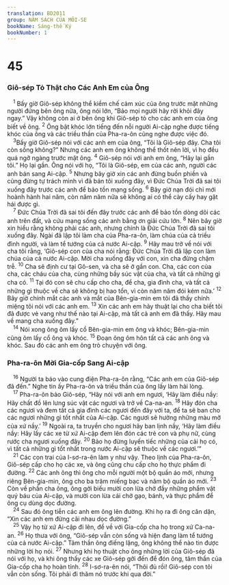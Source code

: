 ```yaml
---
translation: BD2011
group: NĂM SÁCH CỦA MÔI-SE
bookName: Sáng-thế Ký 
bookNumber: 1
---
```


<div class="title"><h1>45</h1><h3>Giô-sép Tỏ Thật cho Các Anh Em của Ông</h3></div>
<span class="verse sa_45_1"> <sup>1</sup> Bấy giờ Giô-sép không thể kiềm chế cảm xúc của ông trước mặt những người đứng bên ông nữa, ông nói lớn, “Bảo mọi người hãy rời khỏi đây ngay.” Vậy không còn ai ở bên ông khi Giô-sép tỏ cho các anh em của ông biết về ông. </span>
<span class="verse sa_45_2"><sup>2</sup> Ông bật khóc lớn tiếng đến nỗi người Ai-cập nghe được tiếng khóc của ông và các triều thần của Pha-ra-ôn cũng nghe được việc đó. <br/></span>
<span class="verse sa_45_3"> <sup>3</sup>Bấy giờ Giô-sép nói với các anh em của ông, “Tôi là Giô-sép đây. Cha tôi còn sống không?” Nhưng các anh em ông không thể thốt nên lời, vì họ đều quá ngỡ ngàng trước mặt ông. </span>
<span class="verse sa_45_4"><sup>4</sup> Giô-sép nói với anh em ông, “Hãy lại gần tôi.” Họ lại gần. Ông nói với họ, “Tôi là Giô-sép, em của các anh, người các anh bán sang Ai-cập. </span>
<span class="verse sa_45_5"><sup>5</sup> Nhưng bây giờ xin các anh đừng buồn phiền và cũng đừng tự trách mình vì đã bán tôi xuống đây, vì Ðức Chúa Trời đã sai tôi xuống đây trước các anh để bảo tồn mạng sống. </span>
<span class="verse sa_45_6"><sup>6</sup> Bây giờ nạn đói chỉ mới hoành hành hai năm, còn năm năm nữa sẽ không ai có thể cày cấy hay gặt hái được gì.<br/></span>
<span class="verse sa_45_7"> <sup>7</sup> Ðức Chúa Trời đã sai tôi đến đây trước các anh để bảo tồn dòng dõi các anh trên đất, và cứu mạng sống các anh bằng ơn giải cứu lớn. </span>
<span class="verse sa_45_8"><sup>8</sup> Nên bây giờ xin hiểu rằng không phải các anh, nhưng chính là Ðức Chúa Trời đã sai tôi xuống đây. Ngài đã lập tôi làm cha của Pha-ra-ôn, làm chúa của cả triều đình người, và làm tể tướng của cả nước Ai-cập. </span>
<span class="verse sa_45_9"><sup>9</sup> Hãy mau trở về nói với cha tôi rằng, ‘Giô-sép con của cha nói rằng: Ðức Chúa Trời đã lập con làm chúa của cả nước Ai-cập. Mời cha xuống đây với con, xin cha đừng chậm trễ. </span>
<span class="verse sa_45_10"><sup>10</sup> Cha sẽ định cư tại Gô-sen, và cha sẽ ở gần con. Cha, các con của cha, các cháu của cha, cùng những bầy súc vật của cha, và tất cả những gì cha có. </span>
<span class="verse sa_45_11"><sup>11</sup> Tại đó con sẽ chu cấp cho cha, để cha, gia đình cha, và tất cả những gì thuộc về cha sẽ không bị hao tổn, vì còn năm năm đói kém nữa.’ </span>
<span class="verse sa_45_12"><sup>12</sup> Bây giờ chính mắt các anh và mắt của Bên-gia-min em tôi đã thấy chính miệng tôi nói với các anh em. </span>
<span class="verse sa_45_13"><sup>13</sup> Xin các anh em hãy thuật lại cho cha biết tôi đã được vẻ vang như thế nào tại Ai-cập, mà tất cả anh em đã thấy. Hãy mau về mang cha xuống đây.”<br/></span>
<span class="verse sa_45_14"> <sup>14</sup> Nói xong ông ôm lấy cổ Bên-gia-min em ông và khóc; Bên-gia-min cũng ôm lấy cổ ông và khóc. </span>
<span class="verse sa_45_15"><sup>15</sup> Ðoạn ông ôm hôn tất cả các anh ông và khóc. Sau đó các anh em ông trò chuyện với ông.<br/></span>
<div class="title"><h3>Pha-ra-ôn Mời Gia-cốp Sang Ai-cập</h3></div>
<span class="verse sa_45_16"> <sup>16</sup> Người ta báo vào cung điện Pha-ra-ôn rằng, “Các anh em của Giô-sép đã đến.” Nghe tin ấy Pha-ra-ôn và triều thần của ông lấy làm hài lòng. <br/></span>
<span class="verse sa_45_17"> <sup>17</sup> Pha-ra-ôn bảo Giô-sép, “Hãy nói với anh em ngươi, ‘Hãy làm điều nầy: Hãy chất đồ lên lưng súc vật các ngươi và trở về Ca-na-an. </span>
<span class="verse sa_45_18"><sup>18</sup> Hãy đón cha các ngươi và đem tất cả gia đình các ngươi đến đây với ta, để ta sẽ ban cho các ngươi những gì tốt nhất của Ai-cập. Các ngươi sẽ hưởng những màu mỡ của xứ nầy.’ </span>
<span class="verse sa_45_19"><sup>19</sup> Ngoài ra, ta truyền cho ngươi hãy ban lịnh nầy, ‘Hãy làm điều nầy: Hãy lấy các xe từ xứ Ai-cập đem lên đón các trẻ con và phụ nữ, cùng rước cha ngươi xuống đây. </span>
<span class="verse sa_45_20"><sup>20</sup> Bảo họ đừng luyến tiếc những của cải họ có, vì tất cả những gì tốt nhất trong nước Ai-cập sẽ thuộc về các ngươi.’”<br/></span>
<span class="verse sa_45_21"> <sup>21</sup> Các con trai của I-sơ-ra-ên làm y như vậy. Theo lịnh của Pha-ra-ôn, Giô-sép cấp cho họ các xe, và ông cũng chu cấp cho họ thực phẩm đi đường. </span>
<span class="verse sa_45_22"><sup>22</sup> Các anh ông thì ông cho mỗi người một bộ quần áo mới, nhưng riêng Bên-gia-min, ông cho ba trăm miếng bạc và năm bộ quần áo mới. </span>
<span class="verse sa_45_23"><sup>23</sup> Còn về phần cha ông, ông gởi biếu mười con lừa chở đầy những phẩm vật quý báu của Ai-cập, và mười con lừa cái chở gạo, bánh, và thực phẩm để ông cụ dùng dọc đường. <br/></span>
<span class="verse sa_45_24"> <sup>24</sup> Sau đó ông tiễn các anh em ông lên đường. Khi họ ra đi ông căn dặn, “Xin các anh em đừng cãi nhau dọc đường.”<br/></span>
<span class="verse sa_45_25"> <sup>25</sup> Vậy họ từ xứ Ai-cập đi lên, để về với Gia-cốp cha họ trong xứ Ca-na-an. </span>
<span class="verse sa_45_26"><sup>26</sup> Họ thưa với ông, “Giô-sép vẫn còn sống và hiện đang làm tể tướng của cả nước Ai-cập.” Tâm thần ông điếng lặng, ông không thể nào tin được những lời họ nói. </span>
<span class="verse sa_45_27"><sup>27</sup> Nhưng khi họ thuật cho ông những lời của Giô-sép đã nói với họ, và khi ông thấy các xe Giô-sép gởi đến để đón ông, tâm thần của Gia-cốp cha họ hoàn tỉnh. </span>
<span class="verse sa_45_28"><sup>28</sup> I-sơ-ra-ên nói, “Thôi đủ rồi! Giô-sép con tôi vẫn còn sống. Tôi phải đi thăm nó trước khi qua đời.”<br/></span>
